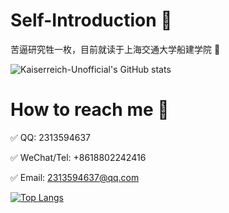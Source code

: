 # Self-Introduction :memo:
苦逼研究牲一枚，目前就读于上海交通大学船建学院 :construction_worker:

![Kaiserreich-Unofficial's GitHub stats](https://github-readme-stats-sage-alpha-43.vercel.app/api?username=Kaiserreich-Unofficial\&bg_color=30,e96443,904e95\&title_color=fff\&text_color=fff)
# How to reach me 📱
:white_check_mark: QQ: 2313594637

:white_check_mark: WeChat/Tel: +8618802242416

:white_check_mark: Email: 2313594637@qq.com

[![Top Langs](https://github-readme-stats-sage-alpha-43.vercel.app/api/top-langs/?username=Kaiserreich-Unofficial&layout=donut-vertical)](https://github.com/anuraghazra/github-readme-stats)
